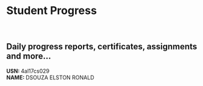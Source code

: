 # Student Progress
<br>

## Daily progress reports, certificates, assignments and more...

<b> USN: </b> 4al17cs029    <br>
<b> NAME: </b>  DSOUZA ELSTON RONALD
